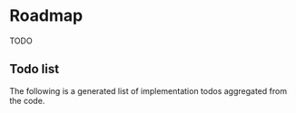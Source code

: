 # Roadmap

TODO

## Todo list

The following is a generated list of implementation todos aggregated from the code.

```{todolist}
```
